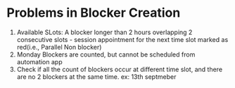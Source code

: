 # Problems in Blocker Creation
1. Available SLots: A blocker longer than 2 hours overlapping 2 consecutive slots - session appointment for the next time slot marked as red(i.e., Parallel Non blocker)
2. Monday Blockers are counted, but cannot be scheduled from automation app
3. Check if all the count of blockers occur at different time slot, and there are no 2 blockers at the same time. ex: 13th septmeber
